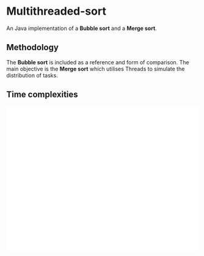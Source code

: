 # Multithreaded-sort

An Java implementation of a **Bubble sort** and a **Merge sort**.

## Methodology
The **Bubble sort** is included as a reference and form of comparison. The main objective is the **Merge sort** which utilises Threads to simulate the distribution of tasks. 

## Time complexities

![plot](https://github.com/LawrenceHunter1/Multithreaded-sort/blob/main/comparison.png)